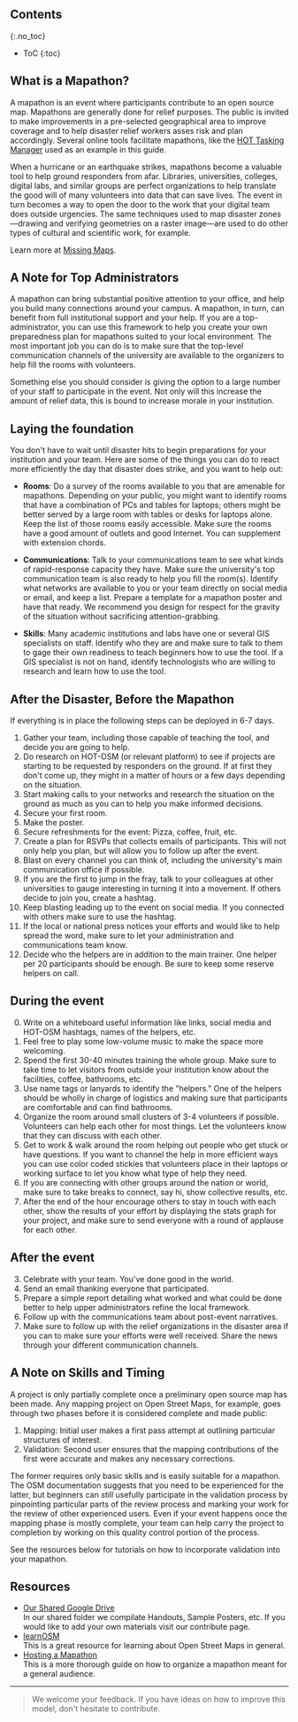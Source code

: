 ## Contents
{:.no_toc}

* ToC
{:toc}

## What is a Mapathon?

A mapathon is an event where participants contribute to an open source map. Mapathons are generally done for relief purposes. The public is invited to make improvements in a pre-selected geographical area to improve coverage and to help disaster relief workers asses risk and plan accordingly. Several online tools facilitate mapathons, like the [HOT Tasking Manager](http://tasks.hotosm.org/) used as an example in this guide.

When a hurricane or an earthquake strikes, mapathons become a valuable tool to help ground responders from afar. Libraries, universities, colleges, digital labs, and similar groups are perfect organizations to help translate the good will of many volunteers into data that can save lives. The event in turn becomes a way to open the door to the work that your digital team does outside urgencies. The same techniques used to map disaster zones—drawing and verifying geometries on a raster image—are used to do other types of cultural and scientific work, for example.

Learn more at [Missing Maps](http://www.missingmaps.org/host/).

## A Note for Top Administrators

A mapathon can bring substantial positive attention to your office, and help you build many connections around your campus. A mapathon, in turn, can benefit from full institutional support and your help. If you are a top-administrator, you can use this framework to help you create your own preparedness plan for mapathons suited to your local environment. The most important job you can do is to make sure that the top-level communication channels of the university are available to the organizers to help fill the rooms with volunteers.

Something else you should consider is giving the option to a large number of your staff to participate in the event. Not only will this increase the amount of relief data, this is bound to increase morale in your institution.


## Laying the foundation

You don't have to wait until disaster hits to begin preparations for your institution and your team. Here are some of the things you can do to react more efficiently the day that disaster does strike, and you want to help out:

- **Rooms**: Do a survey of the rooms available to you that are amenable for mapathons. Depending on your public, you might want to identify rooms that have a combination of PCs and tables for laptops; others might be better served by a large room with tables or desks for laptops alone. Keep the list of those rooms easily accessible. Make sure the rooms have a good amount of outlets and good Internet. You can supplement with extension chords.

- **Communications**: Talk to your communications team to see what kinds of rapid-response capacity they have. Make sure the university's top communication team is also ready to help you fill the room(s). Identify what networks are available to you or your team directly on social media or email, and keep a list. Prepare a template for a mapathon poster and have that ready. We recommend you design for respect for the gravity of the situation without sacrificing attention-grabbing.

- **Skills**: Many academic institutions and labs have one or several GIS specialists on staff. Identify who they are and make sure to talk to them to gage their own readiness to teach beginners how to use the tool. If a GIS specialist is not on hand, identify technologists who are willing to research and learn how to use the tool.


## After the Disaster, Before the Mapathon

If everything is in place the following steps can be deployed in 6-7 days.

1. Gather your team, including those capable of teaching the tool, and decide you are going to help.
2. Do research on HOT-OSM (or relevant platform) to see if projects are starting to be requested by responders on the ground. If at first they don't come up, they might in a matter of hours or a few days depending on the situation.
3. Start making calls to your networks and research the situation on the ground as much as you can to help you make informed decisions.
4. Secure your first room.
5. Make the poster.
10. Secure refreshments for the event: Pizza, coffee, fruit, etc.
11. Create a plan for RSVPs that collects emails of participants. This will not only help you plan, but will allow you to follow up after the event.
6. Blast on every channel you can think of, including the university's main communication office if possible.
7. If you are the first to jump in the fray, talk to your colleagues at other universities to gauge interesting in turning it into a movement. If others decide to join you, create a hashtag.
8. Keep blasting leading up to the event on social media. If you connected with others make sure to use the hashtag.
9. If the local or national press notices your efforts and would like to help spread the word, make sure to let your administration and communications team know.
10. Decide who the helpers are in addition to the main trainer. One helper per 20 participants should be enough. Be sure to keep some reserve helpers on call.

## During the event


0. Write on a whiteboard useful information like links, social media and HOT-OSM hashtags, names of the helpers, etc.
1. Feel free to play some low-volume music to make the space more welcoming.
2. Spend the first 30-40 minutes training the whole group. Make sure to take time to let visitors from outside your institution know about the facilities, coffee, bathrooms, etc.
3. Use name tags or lanyards to identify the "helpers." One of the helpers should be wholly in charge of logistics and making sure that participants are comfortable and can find bathrooms.
4. Organize the room around small clusters of 3-4 volunteers if possible. Volunteers can help each other for most things. Let the volunteers know that they can discuss with each other.
5. Get to work & walk around the room helping out people who get stuck or have questions. If you want to channel the help in more efficient ways you can use color coded stickies that volunteers place in their laptops or working surface to let you know what type of help they need.
6. If you are connecting with other groups around the nation or world, make sure to take breaks to connect, say hi, show collective results, etc.
7. After the end of the hour encourage others to stay in touch with each other, show the results of your effort by displaying the stats graph for your project, and make sure to send everyone with a round of applause for each other.

## After the event

3. Celebrate with your team. You've done good in the world.
1. Send an email thanking everyone that participated.
2. Prepare a simple report detailing what worked and what could be done better to help upper administrators refine the local framework.
4. Follow up with the communications team about post-event narratives.
5. Make sure to follow up with the relief organizations in the disaster area if you can to make sure your efforts were well received. Share the news through your different communication channels.

## A Note on Skills and Timing

A project is only partially complete once a preliminary open source map has been made. Any mapping project on Open Street Maps, for example, goes through two phases before it is considered complete and made public:

1. Mapping: Initial user makes a first pass attempt at outlining particular structures of interest.
2. Validation: Second user ensures that the mapping contributions of the first were accurate and makes any necessary corrections.

The former requires only basic skills and is easily suitable for a mapathon. The OSM documentation suggests that you need to be experienced for the latter, but beginners can *still* usefully participate in the validation process by pinpointing particular parts of the review process and marking your work for the review of other experienced users. Even if your event happens once the mapping phase is mostly complete, your team can help carry the project to completion by working on this quality control portion of the process.

See the resources below for tutorials on how to incorporate validation into your mapathon.

## Resources

- [Our Shared Google Drive](https://drive.google.com/drive/folders/0B2gLcm5jfVhSZWlpV0JBTVRUdUE?usp=sharing)    
In our shared folder we compilate Handouts, Sample Posters, etc. If you would like to add your own materials visit our contribute page.
- [learnOSM](http://learnosm.org/en/)   
This is a great resource for learning about Open Street Maps in general.
- [Hosting a Mapathon](http://www.missingmaps.org/host/)   
This is a more thorough guide on how to organize a mapathon meant for a general audience.

---

> We welcome your feedback. If you have ideas on how to improve this model, don't hesitate to contribute.
